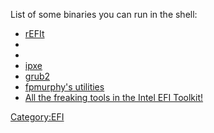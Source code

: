 List of some binaries you can run in the <EFI> shell:

-   [rEFIt](http://refit.sourceforge.net/)
-   <syscfg>
-   <iflash32>
-   [ipxe](http://ipxe.org/efi/vision)
-   [grub2](http://blog.fpmurphy.com/2010/03/grub2-efi-support.html)
-   [fpmurphy's utilities](https://github.com/fpmurphy/UEFI-Utilities/)
-   [All the freaking tools in the Intel EFI
    Toolkit!](http://www.intel.com/technology/efi/toolkit_overview.htm)

<Category:EFI>
